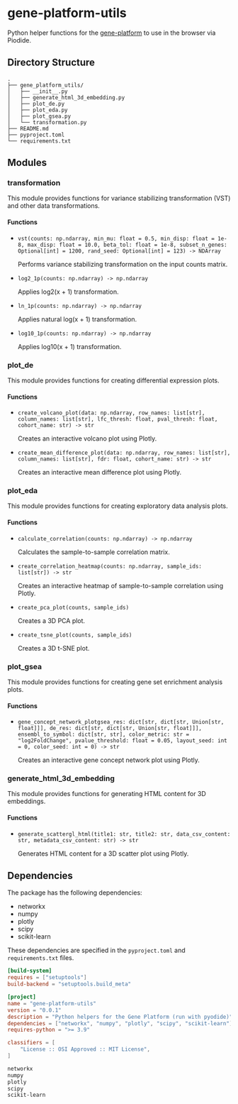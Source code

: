 # gene-platform-utils

Python helper functions for the [gene-platform](https://github.com/fogg-lab/gene-platform) to use in the browser via Piodide.

## Directory Structure

```
.
├── gene_platform_utils/
│   ├── __init__.py
│   ├── generate_html_3d_embedding.py
│   ├── plot_de.py
│   ├── plot_eda.py
│   ├── plot_gsea.py
│   └── transformation.py
├── README.md
├── pyproject.toml
└── requirements.txt
```

## Modules

### transformation

This module provides functions for variance stabilizing transformation (VST) and other data transformations.

#### Functions

- `vst(counts: np.ndarray, min_mu: float = 0.5, min_disp: float = 1e-8, max_disp: float = 10.0, beta_tol: float = 1e-8, subset_n_genes: Optional[int] = 1200, rand_seed: Optional[int] = 123) -> NDArray`
  
  Performs variance stabilizing transformation on the input counts matrix.

- `log2_1p(counts: np.ndarray) -> np.ndarray`
  
  Applies log2(x + 1) transformation.

- `ln_1p(counts: np.ndarray) -> np.ndarray`
  
  Applies natural log(x + 1) transformation.

- `log10_1p(counts: np.ndarray) -> np.ndarray`
  
  Applies log10(x + 1) transformation.

### plot_de

This module provides functions for creating differential expression plots.

#### Functions

- `create_volcano_plot(data: np.ndarray, row_names: list[str], column_names: list[str], lfc_thresh: float, pval_thresh: float, cohort_name: str) -> str`
  
  Creates an interactive volcano plot using Plotly.

- `create_mean_difference_plot(data: np.ndarray, row_names: list[str], column_names: list[str], fdr: float, cohort_name: str) -> str`
  
  Creates an interactive mean difference plot using Plotly.

### plot_eda

This module provides functions for creating exploratory data analysis plots.

#### Functions

- `calculate_correlation(counts: np.ndarray) -> np.ndarray`
  
  Calculates the sample-to-sample correlation matrix.

- `create_correlation_heatmap(counts: np.ndarray, sample_ids: list[str]) -> str`
  
  Creates an interactive heatmap of sample-to-sample correlation using Plotly.

- `create_pca_plot(counts, sample_ids)`
  
  Creates a 3D PCA plot.

- `create_tsne_plot(counts, sample_ids)`
  
  Creates a 3D t-SNE plot.

### plot_gsea

This module provides functions for creating gene set enrichment analysis plots.

#### Functions

- `gene_concept_network_plotgsea_res: dict[str, dict[str, Union[str, float]]], de_res: dict[str, dict[str, Union[str, float]]], ensembl_to_symbol: dict[str, str], color_metric: str = "log2FoldChange", pvalue_threshold: float = 0.05, layout_seed: int = 0, color_seed: int = 0) -> str`
  
  Creates an interactive gene concept network plot using Plotly.

### generate_html_3d_embedding

This module provides functions for generating HTML content for 3D embeddings.

#### Functions

- `generate_scattergl_html(title1: str, title2: str, data_csv_content: str, metadata_csv_content: str) -> str`
  
  Generates HTML content for a 3D scatter plot using Plotly.

## Dependencies

The package has the following dependencies:

- networkx
- numpy
- plotly
- scipy
- scikit-learn

These dependencies are specified in the `pyproject.toml` and `requirements.txt` files.


```1:15:pyproject.toml
[build-system]
requires = ["setuptools"]
build-backend = "setuptools.build_meta"

[project]
name = "gene-platform-utils"
version = "0.0.1"
description = "Python helpers for the Gene Platform (run with pyodide)"
dependencies = ["networkx", "numpy", "plotly", "scipy", "scikit-learn"]
requires-python = ">= 3.9"

classifiers = [
    "License :: OSI Approved :: MIT License",
]

```

```1:6:requirements.txt
networkx
numpy
plotly
scipy
scikit-learn

```
